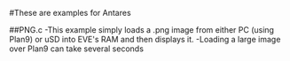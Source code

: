 #These are examples for Antares

##PNG.c
-This example simply loads a .png image from either PC (using Plan9) or uSD into EVE's RAM and then displays it.
-Loading a large image over Plan9 can take several seconds
